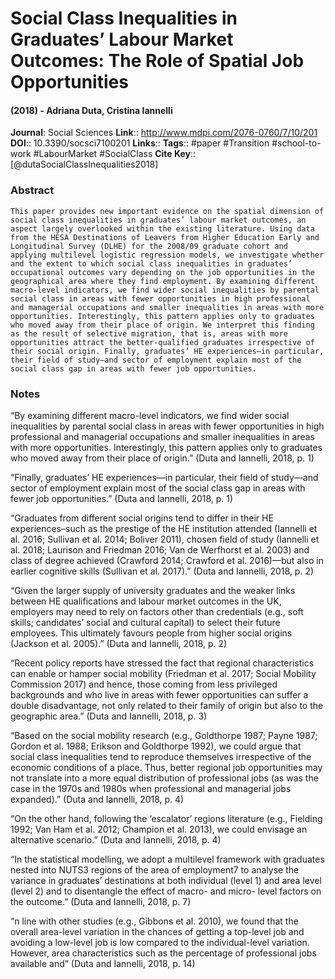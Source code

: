 # Social Class Inequalities in Graduates’ Labour Market Outcomes: The Role of Spatial Job Opportunities
#### (2018) - Adriana Duta, Cristina Iannelli
**Journal**: Social Sciences
**Link**:: http://www.mdpi.com/2076-0760/7/10/201
**DOI**:: 10.3390/socsci7100201
**Links**:: 
**Tags**:: #paper #Transition #school-to-work #LabourMarket #SocialClass 
**Cite Key**:: [@dutaSocialClassInequalities2018]

### Abstract

```
This paper provides new important evidence on the spatial dimension of social class inequalities in graduates’ labour market outcomes, an aspect largely overlooked within the existing literature. Using data from the HESA Destinations of Leavers from Higher Education Early and Longitudinal Survey (DLHE) for the 2008/09 graduate cohort and applying multilevel logistic regression models, we investigate whether and the extent to which social class inequalities in graduates’ occupational outcomes vary depending on the job opportunities in the geographical area where they find employment. By examining different macro-level indicators, we find wider social inequalities by parental social class in areas with fewer opportunities in high professional and managerial occupations and smaller inequalities in areas with more opportunities. Interestingly, this pattern applies only to graduates who moved away from their place of origin. We interpret this finding as the result of selective migration, that is, areas with more opportunities attract the better-qualified graduates irrespective of their social origin. Finally, graduates’ HE experiences—in particular, their field of study—and sector of employment explain most of the social class gap in areas with fewer job opportunities.
```

### Notes

“By examining different macro-level indicators, we find wider social inequalities by parental social class in areas with fewer opportunities in high professional and managerial occupations and smaller inequalities in areas with more opportunities. Interestingly, this pattern applies only to graduates who moved away from their place of origin.” (Duta and Iannelli, 2018, p. 1)

“Finally, graduates’ HE experiences—in particular, their field of study—and sector of employment explain most of the social class gap in areas with fewer job opportunities.” (Duta and Iannelli, 2018, p. 1)

“Graduates from different social origins tend to differ in their HE experiences–such as the prestige of the HE institution attended (Iannelli et al. 2016; Sullivan et al. 2014; Boliver 2011), chosen field of study (Iannelli et al. 2018; Laurison and Friedman 2016; Van de Werfhorst et al. 2003) and class of degree achieved (Crawford 2014; Crawford et al. 2016)—but also in earlier cognitive skills (Sullivan et al. 2017).” (Duta and Iannelli, 2018, p. 2)

“Given the larger supply of university graduates and the weaker links between HE qualifications and labour market outcomes in the UK, employers may need to rely on factors other than credentials (e.g., soft skills; candidates’ social and cultural capital) to select their future employees. This ultimately favours people from higher social origins (Jackson et al. 2005).” (Duta and Iannelli, 2018, p. 2)

“Recent policy reports have stressed the fact that regional characteristics can enable or hamper social mobility (Friedman et al. 2017; Social Mobility Commission 2017) and hence, those coming from less privileged backgrounds and who live in areas with fewer opportunities can suffer a double disadvantage, not only related to their family of origin but also to the geographic area.” (Duta and Iannelli, 2018, p. 3)

“Based on the social mobility research (e.g., Goldthorpe 1987; Payne 1987; Gordon et al. 1988; Erikson and Goldthorpe 1992), we could argue that social class inequalities tend to reproduce themselves irrespective of the economic conditions of a place. Thus, better regional job opportunities may not translate into a more equal distribution of professional jobs (as was the case in the 1970s and 1980s when professional and managerial jobs expanded).” (Duta and Iannelli, 2018, p. 4)

“On the other hand, following the ‘escalator’ regions literature (e.g., Fielding 1992; Van Ham et al. 2012; Champion et al. 2013), we could envisage an alternative scenario.” (Duta and Iannelli, 2018, p. 4)

“In the statistical modelling, we adopt a multilevel framework with graduates nested into NUTS3 regions of the area of employment7 to analyse the variance in graduates’ destinations at both individual (level 1) and area level (level 2) and to disentangle the effect of macro- and micro- level factors on the outcome.” (Duta and Iannelli, 2018, p. 7)

“n line with other studies (e.g., Gibbons et al. 2010), we found that the overall area-level variation in the chances of getting a top-level job and avoiding a low-level job is low compared to the individual-level variation. However, area characteristics such as the percentage of professional jobs available and” (Duta and Iannelli, 2018, p. 14)